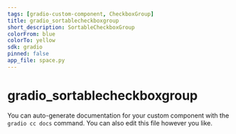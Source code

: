 ```yaml
---
tags: [gradio-custom-component, CheckboxGroup]
title: gradio_sortablecheckboxgroup
short_description: SortableCheckboxGroup
colorFrom: blue
colorTo: yellow
sdk: gradio
pinned: false
app_file: space.py
---
```


# gradio_sortablecheckboxgroup

You can auto-generate documentation for your custom component with the `gradio cc docs` command.
You can also edit this file however you like.
